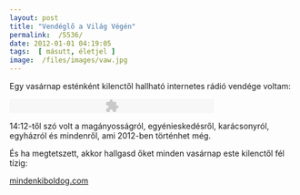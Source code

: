 ```yaml
---
layout: post
title: "Vendéglő a Világ Végén"
permalink:  /5536/ 
date: 2012-01-01 04:19:05
tags:  [ másutt, életjel ] 
image:  /files/images/vaw.jpg 
---
```

Egy vasárnap esténként kilenctől hallható internetes rádió vendége voltam:

<p ><object classid="clsid:d27cdb6e-ae6d-11cf-96b8-444553540000" height="25" width="360"><param name="flashvars" value="vid=19519893&amp;autoplay=false"><param name="allowfullscreen" value="true"><param name="allowscriptaccess" value="always"><param name="src" value="http://www.ustream.tv/flash/viewer.swf"><embed allowfullscreen="true" allowscriptaccess="always" flashvars="vid=19519893&amp;autoplay=false" height="25" src="http://www.ustream.tv/flash/viewer.swf" type="application/x-shockwave-flash" width="360"></object></p>

<!--break-->

14:12-től szó volt a magányosságról, egyénieskedésről, karácsonyról, egyházról és mindenről, ami 2012-ben történhet még.

És ha megtetszett, akkor hallgasd őket minden vasárnap este kilenctől fél tízig:

<p ><a href="http://mindenkiboldog.com">mindenkiboldog.com</a></p>